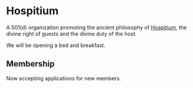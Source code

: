 # Hospitium

A 501(d) organization promoting the ancient philosophy of [Hospitium](https://en.wikipedia.org/wiki/Hospitium),
the divine right of guests and the divine duty of the host.

We will be opening a bed and breakfast.

## Membership

Now accepting applications for new members.
